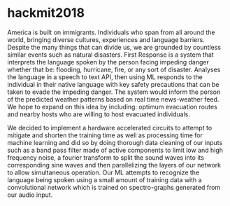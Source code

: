 # hackmit2018
America is built on immigrants. Individuals who span from all around the world, bringing diverse cultures, experiences and language barriers. Despite the many things that can divide us, we are grounded by countless similar events such as natural disasters. First Response is a system that interprets the language spoken by the person facing impeding danger whether that be: flooding, hurricane, fire, or any sort of disaster. Analyses the language in a speech to text API, then using ML responds to the individual in their native language with key safety precautions that can be taken to evade the impeding danger. The system would inform the person of the predicted weather patterns based on real time news-weather feed. We hope to expand on this idea by including: optimum evacuation routes and nearby hosts who are willing to host evacuated individuals.

We decided to implement a hardware accelerated circuits to attempt to mitigate and shorten the training time as well as processing time for machine learning and did so by doing thorough data cleaning of our inputs such as a band pass filter made of active components to limit low and high frequency noise, a fourier transform to split the sound waves into its corresponding sine waves and then parallelizing the layers of our network to allow simultaneous operation. Our ML attempts to recognize the language being spoken using a small amount of training data with a convolutional network which is trained on spectro-graphs generated from our audio input.
